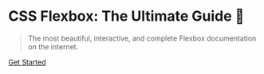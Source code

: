 # CSS Flexbox: The Ultimate Guide 🚀
> The most beautiful, interactive, and complete Flexbox documentation on the internet.

[Get Started](#introduction) 